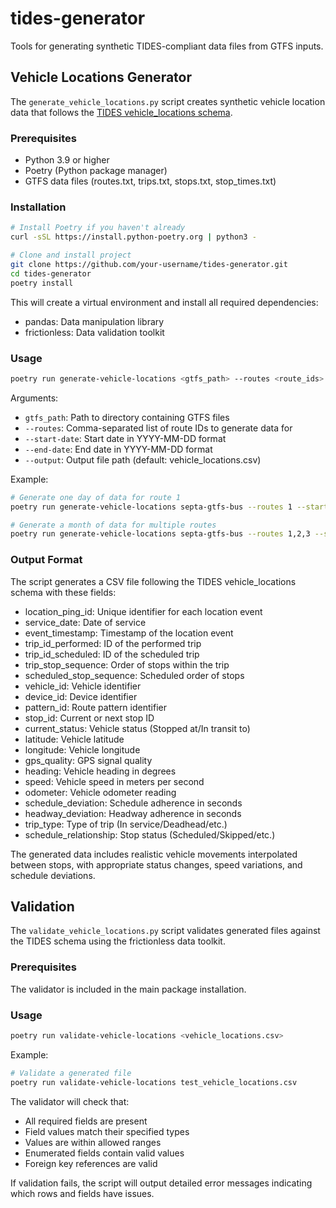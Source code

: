 # tides-generator

Tools for generating synthetic TIDES-compliant data files from GTFS inputs.

## Vehicle Locations Generator

The `generate_vehicle_locations.py` script creates synthetic vehicle location data that follows the [TIDES vehicle_locations schema](https://github.com/MobilityData/TIDES/blob/main/spec/vehicle_locations.schema.json).

### Prerequisites

- Python 3.9 or higher
- Poetry (Python package manager)
- GTFS data files (routes.txt, trips.txt, stops.txt, stop_times.txt)

### Installation

```bash
# Install Poetry if you haven't already
curl -sSL https://install.python-poetry.org | python3 -

# Clone and install project
git clone https://github.com/your-username/tides-generator.git
cd tides-generator
poetry install
```

This will create a virtual environment and install all required dependencies:

- pandas: Data manipulation library
- frictionless: Data validation toolkit

### Usage

```bash
poetry run generate-vehicle-locations <gtfs_path> --routes <route_ids> --start-date <start_date> --end-date <end_date> [--output <output_file>]
```

Arguments:

- `gtfs_path`: Path to directory containing GTFS files
- `--routes`: Comma-separated list of route IDs to generate data for
- `--start-date`: Start date in YYYY-MM-DD format
- `--end-date`: End date in YYYY-MM-DD format
- `--output`: Output file path (default: vehicle_locations.csv)

Example:

```bash
# Generate one day of data for route 1
poetry run generate-vehicle-locations septa-gtfs-bus --routes 1 --start-date 2024-01-01 --end-date 2024-01-01

# Generate a month of data for multiple routes
poetry run generate-vehicle-locations septa-gtfs-bus --routes 1,2,3 --start-date 2024-01-01 --end-date 2024-01-31 --output january_locations.csv
```

### Output Format

The script generates a CSV file following the TIDES vehicle_locations schema with these fields:

- location_ping_id: Unique identifier for each location event
- service_date: Date of service
- event_timestamp: Timestamp of the location event
- trip_id_performed: ID of the performed trip
- trip_id_scheduled: ID of the scheduled trip
- trip_stop_sequence: Order of stops within the trip
- scheduled_stop_sequence: Scheduled order of stops
- vehicle_id: Vehicle identifier
- device_id: Device identifier
- pattern_id: Route pattern identifier
- stop_id: Current or next stop ID
- current_status: Vehicle status (Stopped at/In transit to)
- latitude: Vehicle latitude
- longitude: Vehicle longitude
- gps_quality: GPS signal quality
- heading: Vehicle heading in degrees
- speed: Vehicle speed in meters per second
- odometer: Vehicle odometer reading
- schedule_deviation: Schedule adherence in seconds
- headway_deviation: Headway adherence in seconds
- trip_type: Type of trip (In service/Deadhead/etc.)
- schedule_relationship: Stop status (Scheduled/Skipped/etc.)

The generated data includes realistic vehicle movements interpolated between stops, with appropriate status changes, speed variations, and schedule deviations.

## Validation

The `validate_vehicle_locations.py` script validates generated files against the TIDES schema using the frictionless data toolkit.

### Prerequisites

The validator is included in the main package installation.

### Usage

```bash
poetry run validate-vehicle-locations <vehicle_locations.csv>
```

Example:

```bash
# Validate a generated file
poetry run validate-vehicle-locations test_vehicle_locations.csv
```

The validator will check that:

- All required fields are present
- Field values match their specified types
- Values are within allowed ranges
- Enumerated fields contain valid values
- Foreign key references are valid

If validation fails, the script will output detailed error messages indicating which rows and fields have issues.
